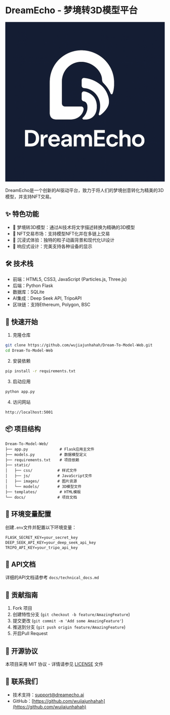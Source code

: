# DreamEcho - 梦境转3D模型平台

![DreamEcho Logo](/static/images/dreamecho_logo.png)

DreamEcho是一个创新的AI驱动平台，致力于将人们的梦境创意转化为精美的3D模型，并支持NFT交易。

## ✨ 特色功能

- 🎨 梦境转3D模型：通过AI技术将文字描述转换为精确的3D模型
- 💎 NFT交易市场：支持模型NFT化并在多链上交易
- 🌈 沉浸式体验：独特的粒子动画背景和现代化UI设计
- 📱 响应式设计：完美支持各种设备的显示

## 🛠 技术栈

- 前端：HTML5, CSS3, JavaScript (Particles.js, Three.js)
- 后端：Python Flask
- 数据库：SQLite
- AI集成：Deep Seek API, TripoAPI
- 区块链：支持Ethereum, Polygon, BSC

## 🚀 快速开始

1. 克隆仓库
```bash
git clone https://github.com/wujiajunhahah/Dream-To-Model-Web.git
cd Dream-To-Model-Web
```

2. 安装依赖
```bash
pip install -r requirements.txt
```

3. 启动应用
```bash
python app.py
```

4. 访问网站
```
http://localhost:5001
```

## 📦 项目结构

```
Dream-To-Model-Web/
├── app.py              # Flask应用主文件
├── models.py           # 数据模型定义
├── requirements.txt    # 项目依赖
├── static/            
│   ├── css/           # 样式文件
│   ├── js/            # JavaScript文件
│   ├── images/        # 图片资源
│   └── models/        # 3D模型文件
├── templates/          # HTML模板
└── docs/              # 项目文档
```

## 🔑 环境变量配置

创建`.env`文件并配置以下环境变量：
```
FLASK_SECRET_KEY=your_secret_key
DEEP_SEEK_API_KEY=your_deep_seek_api_key
TRIPO_API_KEY=your_tripo_api_key
```

## 📄 API文档

详细的API文档请参考 `docs/technical_docs.md`

## 🤝 贡献指南

1. Fork 项目
2. 创建特性分支 (`git checkout -b feature/AmazingFeature`)
3. 提交更改 (`git commit -m 'Add some AmazingFeature'`)
4. 推送到分支 (`git push origin feature/AmazingFeature`)
5. 开启Pull Request

## 📝 开源协议

本项目采用 MIT 协议 - 详情请参见 [LICENSE](LICENSE) 文件

## 👥 联系我们

- 技术支持：support@dreamecho.ai
- GitHub：[https://github.com/wujiajunhahah](https://github.com/wujiajunhahah) 
